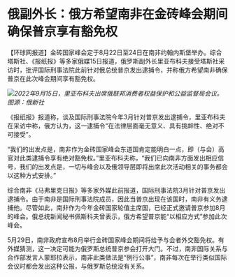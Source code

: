 

# 俄副外长：俄方希望南非在金砖峰会期间确保普京享有豁免权

【环球网报道】金砖国家峰会定于8月22日至24日在南非约翰内斯堡举办。综合塔斯社、《报纸报》等多家俄媒15日报道，俄罗斯副外长里亚布科夫接受塔斯社采访时，批评国际刑事法院此前针对俄总统普京发出逮捕令，并称俄方希望南非确保普京在此次峰会期间享有豁免权。

![](https://inews.gtimg.com/om_bt/OyU6MmyR6N5zQJChTJTOPU8odWnOOCXn62UUyCobFyCUUAA/1000)_2022年9月15日，里亚布科夫出席俄联邦消费者权益保护和公益监督局会议。图源：俄新社_

《报纸报》报道称，谈及国际刑事法院今年3月针对普京发出逮捕令，里亚布科夫在采访中称，俄方认为，这一逮捕令“在法律层面毫无意义、具有挑衅性、绝对不可接受”。

“我们的出发点是，南非作为金砖国家峰会东道国肯定能明白一点，即（与会）高官对此类逮捕令享有绝对豁免权。”里亚布科夫称，“我们已向南非方面发出相应信号，我们的出发点是，一切与峰会以及俄领导层即将出席此次活动相关的事务都会以这种方式安排。”

综合南非《马弗里克日报》等多家外媒此前报道，国际刑事法院3月针对普京发出逮捕令。由于南非是国际刑事法院成员，因此当普京出现在该国时，南非有义务逮捕他。尽管如此，南非作为今年金砖国家轮值主席国，已经正式邀请普京参加8月的峰会。俄总统新闻秘书佩斯科夫曾表示，俄方希望普京能“以相应方式”参加此次峰会。

5月29日，南非政府宣布8月举行金砖国家峰会期间将给予与会者外交豁免权。有外媒猜测，这一决定可能为俄罗斯总统普京参会打开大门。不过，南非国际关系与合作部发言人蒙耶拉表示，南非此类做法是“例行公事”，南非每次在举行类似国际会议时都会发出这种公报，与俄罗斯总统没有关系。

